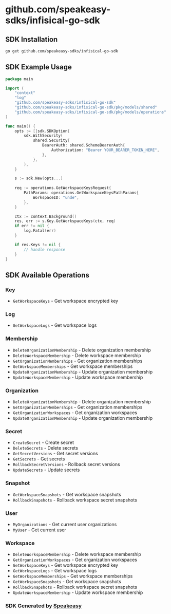 # github.com/speakeasy-sdks/infisical-go-sdk

<!-- Start SDK Installation -->
## SDK Installation

```bash
go get github.com/speakeasy-sdks/infisical-go-sdk
```
<!-- End SDK Installation -->

## SDK Example Usage
<!-- Start SDK Example Usage -->
```go
package main

import (
    "context"
    "log"
    "github.com/speakeasy-sdks/infisical-go-sdk"
    "github.com/speakeasy-sdks/infisical-go-sdk/pkg/models/shared"
    "github.com/speakeasy-sdks/infisical-go-sdk/pkg/models/operations"
)

func main() {
    opts := []sdk.SDKOption{
        sdk.WithSecurity(
            shared.Security{
                BearerAuth: shared.SchemeBearerAuth{
                    Authorization: "Bearer YOUR_BEARER_TOKEN_HERE",
                },
            },
        ),
    }

    s := sdk.New(opts...)
    
    req := operations.GetWorkspaceKeysRequest{
        PathParams: operations.GetWorkspaceKeysPathParams{
            WorkspaceID: "unde",
        },
    }

    ctx := context.Background()
    res, err := s.Key.GetWorkspaceKeys(ctx, req)
    if err != nil {
        log.Fatal(err)
    }

    if res.Keys != nil {
        // handle response
    }
}
```
<!-- End SDK Example Usage -->

<!-- Start SDK Available Operations -->
## SDK Available Operations


### Key

* `GetWorkspaceKeys` - Get workspace encrypted key

### Log

* `GetWorkspaceLogs` - Get workspace logs

### Membership

* `DeleteOrganizationMembership` - Delete organization membership
* `DeleteWorkspaceMembership` - Delete workspace membership
* `GetOrganizationMemberships` - Get organization memberships
* `GetWorkspaceMemberships` - Get workspace memberships
* `UpdateOrganizationMembership` - Update organization membership
* `UpdateWorkspaceMembership` - Update workspace membership

### Organization

* `DeleteOrganizationMembership` - Delete organization membership
* `GetOrganizationMemberships` - Get organization memberships
* `GetOrganizationWorkspaces` - Get organization workspaces
* `UpdateOrganizationMembership` - Update organization membership

### Secret

* `CreateSecret` - Create secret
* `DeleteSecrets` - Delete secrets
* `GetSecretVersions` - Get secret versions
* `GetSecrets` - Get secrets
* `RollbackSecretVersions` - Rollback secret versions
* `UpdateSecrets` - Update secrets

### Snapshot

* `GetWorkspaceSnapshots` - Get workspace snapshots
* `RollbackSnapshots` - Rollback workspace secret snapshots

### User

* `MyOrganizations` - Get current user organizations
* `MyUser` - Get current user

### Workspace

* `DeleteWorkspaceMembership` - Delete workspace membership
* `GetOrganizationWorkspaces` - Get organization workspaces
* `GetWorkspaceKeys` - Get workspace encrypted key
* `GetWorkspaceLogs` - Get workspace logs
* `GetWorkspaceMemberships` - Get workspace memberships
* `GetWorkspaceSnapshots` - Get workspace snapshots
* `RollbackSnapshots` - Rollback workspace secret snapshots
* `UpdateWorkspaceMembership` - Update workspace membership
<!-- End SDK Available Operations -->

### SDK Generated by [Speakeasy](https://docs.speakeasyapi.dev/docs/using-speakeasy/client-sdks)
